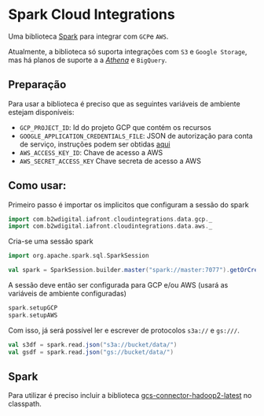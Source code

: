 # Spark Cloud Integrations

Uma biblioteca [Spark](https://spark.apache.org/) para integrar com `GCP`e `AWS`.

Atualmente, a biblioteca só suporta integrações com `S3` e `Google Storage`, mas há planos de suporte a a [*Athena*](https://github.com/B2W-BIT/athena-spark-driver) e `BigQuery`. 

## Preparação

Para usar a biblioteca é preciso que as seguintes variáveis de ambiente estejam disponíveis:

* `GCP_PROJECT_ID`: Id do projeto GCP que contém os recursos
* `GOOGLE_APPLICATION_CREDENTIALS_FILE`: JSON de autorização para conta de serviço, instruções podem ser obtidas [aqui](https://cloud.google.com/docs/authentication/getting-started)
* `AWS_ACCESS_KEY_ID`: Chave de acesso a AWS
* `AWS_SECRET_ACCESS_KEY` Chave secreta de acesso a AWS

## Como usar:

Primeiro passo é importar os implicitos que configuram a sessão do spark

```scala
import com.b2wdigital.iafront.cloudintegrations.data.gcp._
import com.b2wdigital.iafront.cloudintegrations.data.aws._
```

Cria-se uma sessão spark

```scala
import org.apache.spark.sql.SparkSession

val spark = SparkSession.builder.master("spark://master:7077").getOrCreate()
```

A sessão deve então ser configurada para GCP e/ou AWS (usará as variáveis de ambiente configuradas)

```scala
spark.setupGCP
spark.setupAWS
```

Com isso, já será possível ler e escrever de protocolos `s3a://` e `gs:///`.

```scala
val s3df = spark.read.json("s3a://bucket/data/")
val gsdf = spark.read.json("gs://bucket/data/")
```

## Spark

Para utilizar é preciso incluir a biblioteca [gcs-connector-hadoop2-latest](https://storage.googleapis.com/hadoop-lib/gcs/gcs-connector-hadoop2-latest.jar) no classpath. 